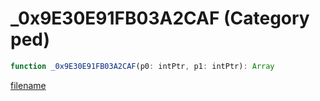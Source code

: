 # _0x9E30E91FB03A2CAF (Category ped)

```js
function _0x9E30E91FB03A2CAF(p0: intPtr, p1: intPtr): Array
```

[filename](_0x9E30E91FB03A2CAF_m.md ':include')